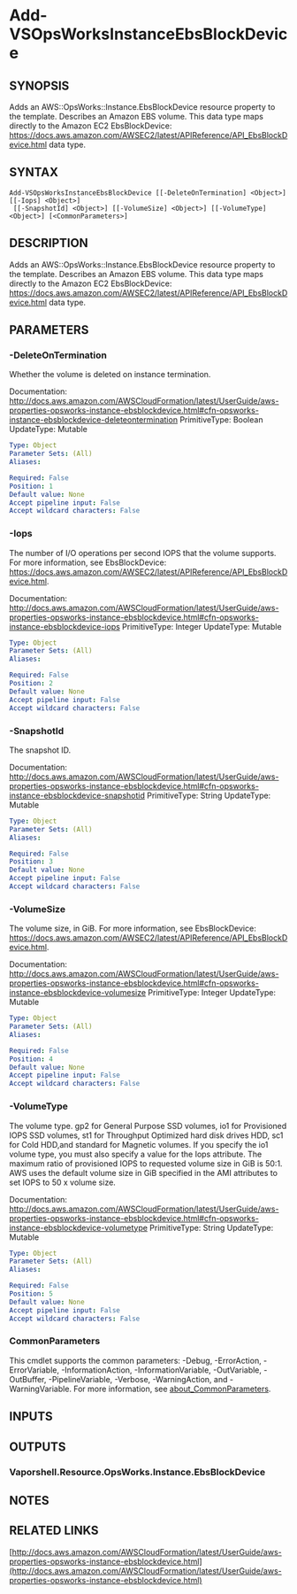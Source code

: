 # Add-VSOpsWorksInstanceEbsBlockDevice

## SYNOPSIS
Adds an AWS::OpsWorks::Instance.EbsBlockDevice resource property to the template.
Describes an Amazon EBS volume.
This data type maps directly to the Amazon EC2 EbsBlockDevice: https://docs.aws.amazon.com/AWSEC2/latest/APIReference/API_EbsBlockDevice.html data type.

## SYNTAX

```
Add-VSOpsWorksInstanceEbsBlockDevice [[-DeleteOnTermination] <Object>] [[-Iops] <Object>]
 [[-SnapshotId] <Object>] [[-VolumeSize] <Object>] [[-VolumeType] <Object>] [<CommonParameters>]
```

## DESCRIPTION
Adds an AWS::OpsWorks::Instance.EbsBlockDevice resource property to the template.
Describes an Amazon EBS volume.
This data type maps directly to the Amazon EC2 EbsBlockDevice: https://docs.aws.amazon.com/AWSEC2/latest/APIReference/API_EbsBlockDevice.html data type.

## PARAMETERS

### -DeleteOnTermination
Whether the volume is deleted on instance termination.

Documentation: http://docs.aws.amazon.com/AWSCloudFormation/latest/UserGuide/aws-properties-opsworks-instance-ebsblockdevice.html#cfn-opsworks-instance-ebsblockdevice-deleteontermination
PrimitiveType: Boolean
UpdateType: Mutable

```yaml
Type: Object
Parameter Sets: (All)
Aliases:

Required: False
Position: 1
Default value: None
Accept pipeline input: False
Accept wildcard characters: False
```

### -Iops
The number of I/O operations per second IOPS that the volume supports.
For more information, see EbsBlockDevice: https://docs.aws.amazon.com/AWSEC2/latest/APIReference/API_EbsBlockDevice.html.

Documentation: http://docs.aws.amazon.com/AWSCloudFormation/latest/UserGuide/aws-properties-opsworks-instance-ebsblockdevice.html#cfn-opsworks-instance-ebsblockdevice-iops
PrimitiveType: Integer
UpdateType: Mutable

```yaml
Type: Object
Parameter Sets: (All)
Aliases:

Required: False
Position: 2
Default value: None
Accept pipeline input: False
Accept wildcard characters: False
```

### -SnapshotId
The snapshot ID.

Documentation: http://docs.aws.amazon.com/AWSCloudFormation/latest/UserGuide/aws-properties-opsworks-instance-ebsblockdevice.html#cfn-opsworks-instance-ebsblockdevice-snapshotid
PrimitiveType: String
UpdateType: Mutable

```yaml
Type: Object
Parameter Sets: (All)
Aliases:

Required: False
Position: 3
Default value: None
Accept pipeline input: False
Accept wildcard characters: False
```

### -VolumeSize
The volume size, in GiB.
For more information, see EbsBlockDevice: https://docs.aws.amazon.com/AWSEC2/latest/APIReference/API_EbsBlockDevice.html.

Documentation: http://docs.aws.amazon.com/AWSCloudFormation/latest/UserGuide/aws-properties-opsworks-instance-ebsblockdevice.html#cfn-opsworks-instance-ebsblockdevice-volumesize
PrimitiveType: Integer
UpdateType: Mutable

```yaml
Type: Object
Parameter Sets: (All)
Aliases:

Required: False
Position: 4
Default value: None
Accept pipeline input: False
Accept wildcard characters: False
```

### -VolumeType
The volume type.
gp2 for General Purpose SSD volumes, io1 for Provisioned IOPS SSD volumes, st1 for Throughput Optimized hard disk drives HDD, sc1 for Cold HDD,and standard for Magnetic volumes.
If you specify the io1 volume type, you must also specify a value for the Iops attribute.
The maximum ratio of provisioned IOPS to requested volume size in GiB is 50:1.
AWS uses the default volume size in GiB specified in the AMI attributes to set IOPS to 50 x volume size.

Documentation: http://docs.aws.amazon.com/AWSCloudFormation/latest/UserGuide/aws-properties-opsworks-instance-ebsblockdevice.html#cfn-opsworks-instance-ebsblockdevice-volumetype
PrimitiveType: String
UpdateType: Mutable

```yaml
Type: Object
Parameter Sets: (All)
Aliases:

Required: False
Position: 5
Default value: None
Accept pipeline input: False
Accept wildcard characters: False
```

### CommonParameters
This cmdlet supports the common parameters: -Debug, -ErrorAction, -ErrorVariable, -InformationAction, -InformationVariable, -OutVariable, -OutBuffer, -PipelineVariable, -Verbose, -WarningAction, and -WarningVariable. For more information, see [about_CommonParameters](http://go.microsoft.com/fwlink/?LinkID=113216).

## INPUTS

## OUTPUTS

### Vaporshell.Resource.OpsWorks.Instance.EbsBlockDevice
## NOTES

## RELATED LINKS

[http://docs.aws.amazon.com/AWSCloudFormation/latest/UserGuide/aws-properties-opsworks-instance-ebsblockdevice.html](http://docs.aws.amazon.com/AWSCloudFormation/latest/UserGuide/aws-properties-opsworks-instance-ebsblockdevice.html)

